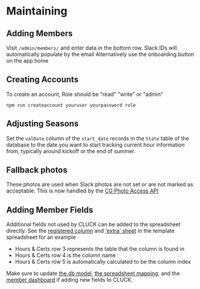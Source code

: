 # Maintaining

## Adding Members

Visit `/admin/members/` and enter data in the bottom row. Slack IDs will automatically populate by the email
Alternatively use the onboarding button on the app home

## Creating Accounts

To create an account,
Role should be "read" "write" or "admin"

```
npm run createaccount youruser yourpassword role
```

## Adjusting Seasons

Set the `valDate` column of the `start_date` records in the `State` table of the database to the date you want to start tracking current hour information from, typically around kickoff or the end of summer.

## Fallback photos

These photos are used when Slack photos are not set or are not marked as acceptable. This is now handled by the [CG Photo Access API](https://docs.google.com/document/d/1nhMTYlZLCCqJBqti7kGpqYtWIABRlldEO7k7EdXJGY0/edit)

## Adding Member Fields

Additional fields not used by CLUCK can be added to the spreadsheet directly. See the [registered column](https://docs.google.com/spreadsheets/d/1p18eJW29CzLn-zZKBKm-OOM6BtR-oLlrZVfNJtNPl9A/edit?gid=568325748#gid=568325748&range=B2:B46) and ['extra' sheet](https://docs.google.com/spreadsheets/d/1p18eJW29CzLn-zZKBKm-OOM6BtR-oLlrZVfNJtNPl9A/edit?gid=2140052736#gid=2140052736) in the template spreadsheet for an example

-   Hours & Certs row 3 represents the table that the column is found in
-   Hours & Certs row 4 is the column name
-   Hours & Certs row 5 is automatically calculated to be the column index

Make sure to update [the db model](prisma/schema.prisma), [the spreadsheet mapping](src/spreadsheet/index.ts), and the [member dashboard](src/views/admin_members) if adding new fields to CLUCK.
